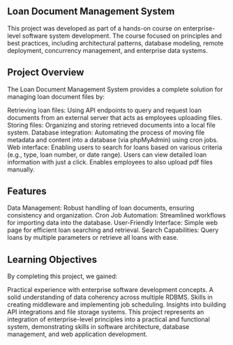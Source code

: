 ## Loan Document Management System
This project was developed as part of a hands-on course on enterprise-level software system development. The course focused on principles and best practices, including architectural patterns, database modeling, remote deployment, concurrency management, and enterprise data systems.

## Project Overview
The Loan Document Management System provides a complete solution for managing loan document files by:

Retrieving loan files: Using API endpoints to query and request loan documents from an external server that acts as employees uploading files.
Storing files: Organizing and storing retrieved documents into a local file system.
Database integration: Automating the process of moving file metadata and content into a database (via phpMyAdmin) using cron jobs.
Web interface: Enabling users to search for loans based on various criteria (e.g., type, loan number, or date range). Users can view detailed loan information with just a click. Enables employees to also upload pdf files manually.
## Features
Data Management: Robust handling of loan documents, ensuring consistency and organization.
Cron Job Automation: Streamlined workflows for importing data into the database.
User-Friendly Interface: Simple web page for efficient loan searching and retrieval.
Search Capabilities: Query loans by multiple parameters or retrieve all loans with ease.
## Learning Objectives
By completing this project, we gained:

Practical experience with enterprise software development concepts.
A solid understanding of data coherency across multiple RDBMS.
Skills in creating middleware and implementing job scheduling.
Insights into building API integrations and file storage systems.
This project represents an integration of enterprise-level principles into a practical and functional system, demonstrating skills in software architecture, database management, and web application development.

